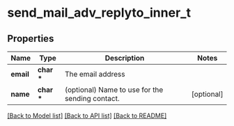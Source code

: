 # send_mail_adv_replyto_inner_t

## Properties
Name | Type | Description | Notes
------------ | ------------- | ------------- | -------------
**email** | **char \*** | The email address | 
**name** | **char \*** | (optional) Name to use for the sending contact. | [optional] 

[[Back to Model list]](../README.md#documentation-for-models) [[Back to API list]](../README.md#documentation-for-api-endpoints) [[Back to README]](../README.md)


